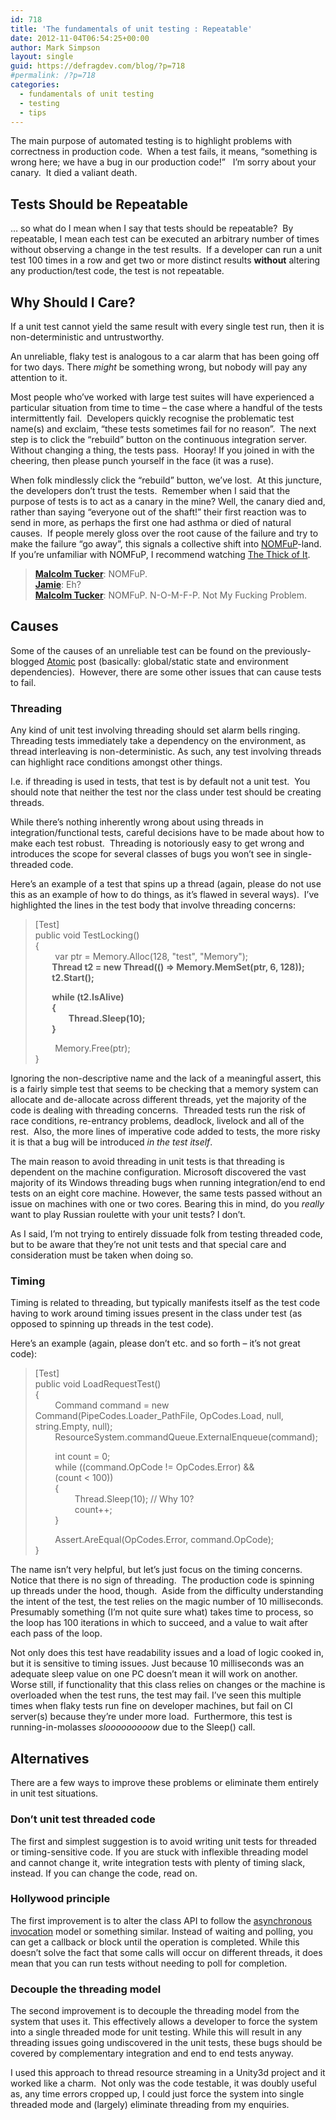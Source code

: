 ```yaml
---
id: 718
title: 'The fundamentals of unit testing : Repeatable'
date: 2012-11-04T06:54:25+00:00
author: Mark Simpson
layout: single
guid: https://defragdev.com/blog/?p=718
#permalink: /?p=718
categories:
  - fundamentals of unit testing
  - testing
  - tips
---
```

The main purpose of automated testing is to highlight problems with correctness in production code.&#160; When a test fails, it means, “something is wrong here; we have a bug in our production code!”&#160;&#160; I’m sorry about your canary.&#160; It died a valiant death.

## Tests Should be Repeatable

… so what do I mean when I say that tests should be repeatable?&#160; By repeatable, I mean each test can be executed an arbitrary number of times without observing a change in the test results.&#160; If a developer can run a unit test 100 times in a row and get two or more distinct results **without** altering any production/test code, the test is not repeatable.&#160; 

## Why Should I Care?

If a unit test cannot yield the same result with every single test run, then it is non-deterministic and untrustworthy. 

An unreliable, flaky test is analogous to a car alarm that has been going off for two days. There _might_ be something wrong, but nobody will pay any attention to it.&#160; 

Most people who’ve worked with large test suites will have experienced a particular situation from time to time – the case where a handful of the tests intermittently fail.&#160; Developers quickly recognise the problematic test name(s) and exclaim, “these tests sometimes fail for no reason”.&#160; The next step is to click the “rebuild” button on the continuous integration server.&#160; Without changing a thing, the tests pass.&#160; Hooray! If you joined in with the cheering, then please punch yourself in the face (it was a ruse).

<!--more-->

When folk mindlessly click the “rebuild” button, we’ve lost.&#160; At this juncture, the developers don’t trust the tests.&#160; Remember when I said that the purpose of tests is to act as a canary in the mine? Well, the canary died and, rather than saying “everyone out of the shaft!” their first reaction was to send in more, as perhaps the first one had asthma or died of natural causes.&#160; If people merely gloss over the root cause of the failure and try to make the failure “go away”, this signals a collective shift into [NOMFuP](http://www.urbandictionary.com/define.php?term=NOMFup)-land.&#160; If you’re unfamiliar with NOMFuP, I recommend watching [The Thick of It](http://uk.imdb.com/title/tt0459159/).

> **[Malcolm Tucker](http://uk.imdb.com/name/nm0134922/)**: NOMFuP.  
> **[Jamie](http://uk.imdb.com/name/nm0383467/)**: Eh?  
> **[Malcolm Tucker](http://uk.imdb.com/name/nm0134922/)**: NOMFuP. N-O-M-F-P. Not My Fucking Problem. 

## Causes

Some of the causes of an unreliable test can be found on the previously-blogged [Atomic](?p=714) post (basically: global/static state and environment dependencies).&#160; However, there are some other issues that can cause tests to fail.

### Threading

Any kind of unit test involving threading should set alarm bells ringing. Threading tests immediately take a dependency on the environment, as thread interleaving is non-deterministic. As such, any test involving threads can highlight race conditions amongst other things. 

I.e. if threading is used in tests, that test is by default not a unit test.&#160; You should note that neither the test nor the class under test should be creating threads.

While there’s nothing inherently wrong about using threads in integration/functional tests, careful decisions have to be made about how to make each test robust.&#160; Threading is notoriously easy to get wrong and introduces the scope for several classes of bugs you won’t see in single-threaded code.

Here&#8217;s an example of a test that spins up a thread (again, please do not use this as an example of how to do things, as it’s flawed in several ways).&#160; I’ve highlighted the lines in the test body that involve threading concerns:

> [Test]  
> public void TestLocking()  
> {  
> &#160;&#160;&#160;&#160;&#160;&#160;&#160; var ptr = Memory.Alloc(128, "test", "Memory");  
> **&#160;&#160;&#160;&#160;&#160;&#160;&#160; Thread t2 = new Thread(() => Memory.MemSet(ptr, 6, 128));  
> &#160;&#160;&#160;&#160;&#160;&#160;&#160; t2.Start();**
> 
> **&#160;&#160;&#160;&#160;&#160;&#160;&#160; while (t2.IsAlive)  
> &#160;&#160;&#160;&#160;&#160;&#160;&#160; {  
> &#160;&#160;&#160;&#160;&#160;&#160;&#160;&#160;&#160;&#160;&#160;&#160;&#160;&#160;&#160; Thread.Sleep(10);  
> &#160;&#160;&#160;&#160;&#160;&#160;&#160; }**
> 
> &#160;&#160;&#160;&#160;&#160;&#160;&#160; Memory.Free(ptr);  
> }

Ignoring the non-descriptive name and the lack of a meaningful assert, this is a fairly simple test that seems to be checking that a memory system can allocate and de-allocate across different threads, yet the majority of the code is dealing with threading concerns.&#160; Threaded tests run the risk of race conditions, re-entrancy problems, deadlock, livelock and all of the rest.&#160; Also, the more lines of imperative code added to tests, the more risky it is that a bug will be introduced _in the test itself_.&#160; 

The main reason to avoid threading in unit tests is that threading is dependent on the machine configuration. Microsoft discovered the vast majority of its Windows threading bugs when running integration/end to end tests on an eight core machine. However, the same tests passed without an issue on machines with one or two cores. Bearing this in mind, do you _really_ want to play Russian roulette with your unit tests? I don&#8217;t. 

As I said, I’m not trying to entirely dissuade folk from testing threaded code, but to be aware that they’re not unit tests and that special care and consideration must be taken when doing so. 

### Timing

Timing is related to threading, but typically manifests itself as the test code having to work around timing issues present in the class under test (as opposed to spinning up threads in the test code). 

Here&#8217;s an example (again, please don’t etc. and so forth – it’s not great code): 

> [Test]  
> public void LoadRequestTest()  
> {  
> &#160;&#160;&#160;&#160;&#160;&#160;&#160; Command command = new Command(PipeCodes.Loader_PathFile, OpCodes.Load, null, string.Empty, null);  
> &#160;&#160;&#160;&#160;&#160;&#160;&#160; ResourceSystem.commandQueue.ExternalEnqueue(command);
> 
> &#160;&#160;&#160;&#160;&#160;&#160;&#160; int count = 0;  
> &#160;&#160;&#160;&#160;&#160;&#160;&#160; while ((command.OpCode != OpCodes.Error) &&  
> &#160;&#160;&#160;&#160;&#160;&#160;&#160; (count < 100))  
> &#160;&#160;&#160;&#160;&#160;&#160;&#160; {  
> &#160;&#160;&#160;&#160;&#160;&#160;&#160;&#160;&#160;&#160;&#160;&#160;&#160;&#160;&#160; Thread.Sleep(10); // Why 10?  
> &#160;&#160;&#160;&#160;&#160;&#160;&#160;&#160;&#160;&#160;&#160;&#160;&#160;&#160;&#160; count++;  
> &#160;&#160;&#160;&#160;&#160;&#160;&#160; }
> 
> &#160;&#160;&#160;&#160;&#160;&#160;&#160; Assert.AreEqual(OpCodes.Error, command.OpCode);  
> }

The name isn’t very helpful, but let’s just focus on the timing concerns.&#160; Notice that there is no sign of threading.&#160; The production code is spinning up threads under the hood, though.&#160; Aside from the difficulty understanding the intent of the test, the test relies on the magic number of 10 milliseconds. Presumably something (I&#8217;m not quite sure what) takes time to process, so the loop has 100 iterations in which to succeed, and a value to wait after each pass of the loop. 

Not only does this test have readability issues and a load of logic cooked in, but it is sensitive to timing issues. Just because 10 milliseconds was an adequate sleep value on one PC doesn&#8217;t mean it will work on another. Worse still, if functionality that this class relies on changes or the machine is overloaded when the test runs, the test may fail. I&#8217;ve seen this multiple times when flaky tests run fine on developer machines, but fail on CI server(s) because they&#8217;re under more load.&#160; Furthermore, this test is running-in-molasses _slooooooooow_ due to the Sleep() call.

## Alternatives

There are a few ways to improve these problems or eliminate them entirely in unit test situations. 

### Don’t unit test threaded code

The first and simplest suggestion is to avoid writing unit tests for threaded or timing-sensitive code. If you are stuck with inflexible threading model and cannot change it, write integration tests with plenty of timing slack, instead. If you can change the code, read on. 

### Hollywood principle

The first improvement is to alter the class API to follow the [asynchronous invocation](http://shiman.wordpress.com/2008/09/11/c-net-delegates-asynchronous-invocation-endinvoke-method/) model or something similar. Instead of waiting and polling, you can get a callback or block until the operation is completed. While this doesn&#8217;t solve the fact that some calls will occur on different threads, it does mean that you can run tests without needing to poll for completion. 

### Decouple the threading model

The second improvement is to decouple the threading model from the system that uses it. This effectively allows a developer to force the system into a single threaded mode for unit testing. While this will result in any threading issues going undiscovered in the unit tests, these bugs should be covered by complementary integration and end to end tests anyway. 

I used this approach to thread resource streaming in a Unity3d project and it worked like a charm.&#160; Not only was the code testable, it was doubly useful as, any time errors cropped up, I could just force the system into single threaded mode and (largely) eliminate threading from my enquiries.